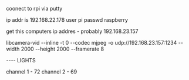 coonect to rpi via putty

ip addr is 192.168.22.178
user pi
passwd raspberry

get this computers ip addres - probably 192.168.23.157

libcamera-vid --inline -t 0 --codec mjpeg -o udp://192.168.23.157:1234 --width 2000 --height 2000 --framerate 8



---- LIGHTS

channel 1 - 72
channel 2 - 69